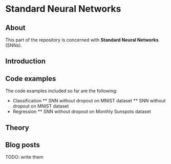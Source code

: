 # Standard Neural Networks

## About
This part of the repository is concerned with __Standard Neural Networks__ (SNNs).

## Introduction



## Code examples

The code examples included so far are the following:

* Classification
** SNN without dropout on MNIST dataset
** SNN without dropout on MNIST dataset
* Regression
** SNN without dropout on Monthly Sunspots dataset

## Theory


## Blog posts

TODO: write them
